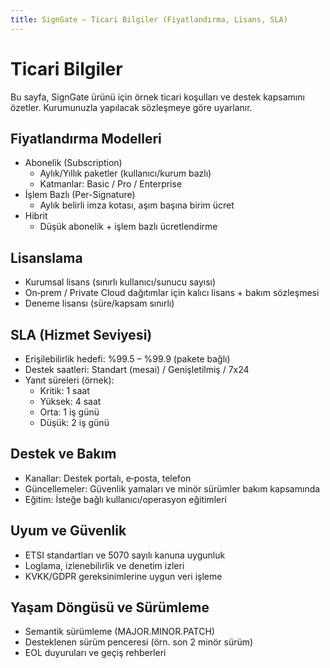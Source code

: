 ```yaml
---
title: SignGate — Ticari Bilgiler (Fiyatlandırma, Lisans, SLA)
---
```


# Ticari Bilgiler

Bu sayfa, SignGate ürünü için örnek ticari koşulları ve destek kapsamını özetler. Kurumunuzla yapılacak sözleşmeye göre uyarlanır.

## Fiyatlandırma Modelleri
- Abonelik (Subscription)
  - Aylık/Yıllık paketler (kullanıcı/kurum bazlı)
  - Katmanlar: Basic / Pro / Enterprise
- İşlem Bazlı (Per-Signature)
  - Aylık belirli imza kotası, aşım başına birim ücret
- Hibrit
  - Düşük abonelik + işlem bazlı ücretlendirme

## Lisanslama
- Kurumsal lisans (sınırlı kullanıcı/sunucu sayısı)
- On‑prem / Private Cloud dağıtımlar için kalıcı lisans + bakım sözleşmesi
- Deneme lisansı (süre/kapsam sınırlı)

## SLA (Hizmet Seviyesi)
- Erişilebilirlik hedefi: %99.5 – %99.9 (pakete bağlı)
- Destek saatleri: Standart (mesai) / Genişletilmiş / 7x24
- Yanıt süreleri (örnek):
  - Kritik: 1 saat
  - Yüksek: 4 saat
  - Orta: 1 iş günü
  - Düşük: 2 iş günü

## Destek ve Bakım
- Kanallar: Destek portalı, e‑posta, telefon
- Güncellemeler: Güvenlik yamaları ve minör sürümler bakım kapsamında
- Eğitim: İsteğe bağlı kullanıcı/operasyon eğitimleri

## Uyum ve Güvenlik
- ETSI standartları ve 5070 sayılı kanuna uygunluk
- Loglama, izlenebilirlik ve denetim izleri
- KVKK/GDPR gereksinimlerine uygun veri işleme

## Yaşam Döngüsü ve Sürümleme
- Semantik sürümleme (MAJOR.MINOR.PATCH)
- Desteklenen sürüm penceresi (örn. son 2 minör sürüm)
- EOL duyuruları ve geçiş rehberleri

